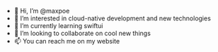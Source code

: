 - 👋 Hi, I’m @maxpoe
- 👀 I’m interested in cloud-native development and new technologies
- 🌱 I’m currently learning swiftui
- 💞️ I’m looking to collaborate on cool new things
- 📫 You can reach me on my website

<!---
maxpoe/maxpoe is a ✨ special ✨ repository because its `README.md` (this file) appears on your GitHub profile.
You can click the Preview link to take a look at your changes.
--->
